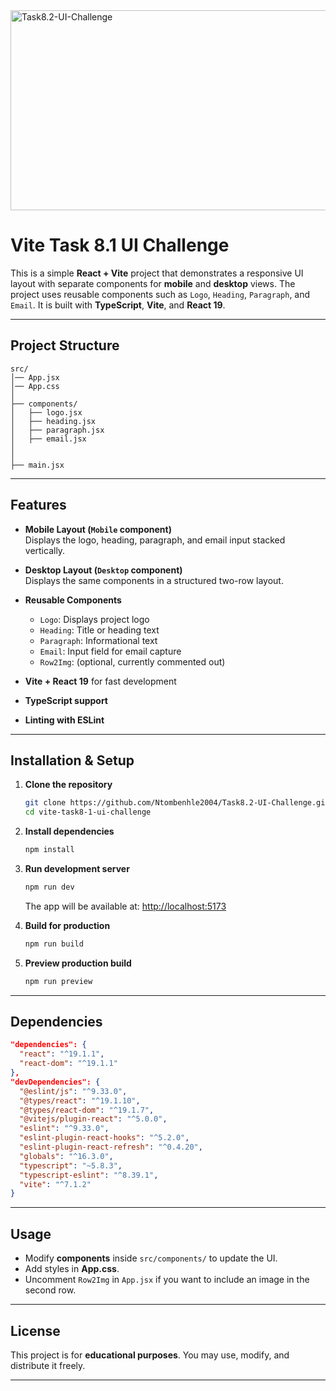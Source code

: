 <img src="https://socialify.git.ci/Ntombenhle2004/Task8.2-UI-Challenge/image?language=1&owner=1&name=1&stargazers=1&theme=Light" alt="Task8.2-UI-Challenge" width="640" height="320" />

# Vite Task 8.1 UI Challenge

This is a simple **React + Vite** project that demonstrates a responsive UI layout with separate components for **mobile** and **desktop** views. The project uses reusable components such as `Logo`, `Heading`, `Paragraph`, and `Email`. It is built with **TypeScript**, **Vite**, and **React 19**.

---

##  Project Structure

```
src/
│── App.jsx
│── App.css
│
├── components/
│   ├── logo.jsx
│   ├── heading.jsx
│   ├── paragraph.jsx
│   ├── email.jsx
│   
│
├── main.jsx
```

---

##  Features

- **Mobile Layout (`Mobile` component)**  
  Displays the logo, heading, paragraph, and email input stacked vertically.  

- **Desktop Layout (`Desktop` component)**  
  Displays the same components in a structured two-row layout.  

- **Reusable Components**  
  - `Logo`: Displays project logo  
  - `Heading`: Title or heading text  
  - `Paragraph`: Informational text  
  - `Email`: Input field for email capture  
  - `Row2Img`: (optional, currently commented out)  

- **Vite + React 19** for fast development  
- **TypeScript support**  
- **Linting with ESLint**  

---

##  Installation & Setup

1. **Clone the repository**
   ```bash
   git clone https://github.com/Ntombenhle2004/Task8.2-UI-Challenge.git
   cd vite-task8-1-ui-challenge
   ```

2. **Install dependencies**
   ```bash
   npm install
   ```

3. **Run development server**
   ```bash
   npm run dev
   ```

   The app will be available at: [http://localhost:5173](http://localhost:5173)

4. **Build for production**
   ```bash
   npm run build
   ```

5. **Preview production build**
   ```bash
   npm run preview
   ```

---

## Dependencies

```json
"dependencies": {
  "react": "^19.1.1",
  "react-dom": "^19.1.1"
},
"devDependencies": {
  "@eslint/js": "^9.33.0",
  "@types/react": "^19.1.10",
  "@types/react-dom": "^19.1.7",
  "@vitejs/plugin-react": "^5.0.0",
  "eslint": "^9.33.0",
  "eslint-plugin-react-hooks": "^5.2.0",
  "eslint-plugin-react-refresh": "^0.4.20",
  "globals": "^16.3.0",
  "typescript": "~5.8.3",
  "typescript-eslint": "^8.39.1",
  "vite": "^7.1.2"
}
```

---

##  Usage

- Modify **components** inside `src/components/` to update the UI.  
- Add styles in **App.css**.  
- Uncomment `Row2Img` in `App.jsx` if you want to include an image in the second row.  

---

## License

This project is for **educational purposes**. You may use, modify, and distribute it freely.  

---

